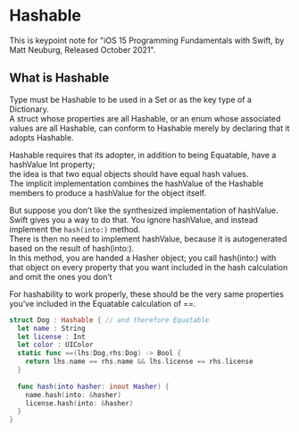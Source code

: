 # Hashable
This is keypoint note for "iOS 15 Programming Fundamentals with Swift, by Matt Neuburg, Released October 2021". 

## What is Hashable
Type must be Hashable to be used in a Set or as the key type of a Dictionary.  
A struct whose properties are all Hashable, or an enum whose associated values are all Hashable, can conform to Hashable merely by declaring that it adopts Hashable.

Hashable requires that its adopter, in addition to being Equatable, have a hashValue Int property;  
the idea is that two equal objects should have equal hash values.  
The implicit implementation combines the hashValue of the Hashable members to produce a hashValue for the object itself.  

But suppose you don’t like the synthesized implementation of hashValue.  
Swift gives you a way to do that. You ignore hashValue, and instead implement the `hash(into:)` method.  
There is then no need to implement hashValue, because it is autogenerated based on the result of hash(into:).  
In this method, you are handed a Hasher object; you call hash(into:) with that object on every property that you want included in the hash calculation and omit the ones you don’t

For hashability to work properly, these should be the very same properties you’ve included in the Equatable calculation of ==.
```swift
struct Dog : Hashable { // and therefore Equatable
  let name : String
  let license : Int
  let color : UIColor
  static func ==(lhs:Dog,rhs:Dog) -> Bool {
    return lhs.name == rhs.name && lhs.license == rhs.license
  }
  
  func hash(into hasher: inout Hasher) {
    name.hash(into: &hasher)
    license.hash(into: &hasher)
  }
}
```
